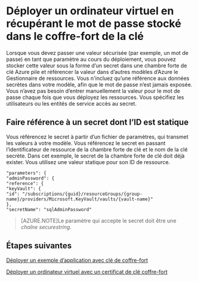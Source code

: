 <properties
    pageTitle="Déployer un ordinateur virtuel à l’aide d’un mot de passe stocké dans la clé de chambre forte de la pile Azure | Microsoft Azure"
    description="Découvrez comment déployer un ordinateur virtuel à l’aide d’un mot de passe stocké dans la clé de chambre forte de la pile Azure"
    services="azure-stack"
    documentationCenter=""
    authors="rlfmendes"
    manager="natmack"
    editor=""/>

<tags
    ms.service="azure-stack"
    ms.workload="na"
    ms.tgt_pltfrm="na"
    ms.devlang="na"
    ms.topic="get-started-article"
    ms.date="09/26/2016"
    ms.author="ricardom"/>

# <a name="deploy-a-vm-by-retrieving-the-password-stored-in-key-vault"></a>Déployer un ordinateur virtuel en récupérant le mot de passe stocké dans le coffre-fort de la clé

Lorsque vous devez passer une valeur sécurisée (par exemple, un mot de passe) en tant que paramètre au cours du déploiement, vous pouvez stocker cette valeur sous la forme d’un secret dans une chambre forte de clé Azure pile et référencer la valeur dans d’autres modèles d’Azure le Gestionnaire de ressources. Vous n'incluez qu’une référence aux données secrètes dans votre modèle, afin que le mot de passe n’est jamais exposée. Vous n’avez pas besoin d’entrer manuellement la valeur pour le mot de passe chaque fois que vous déployez les ressources. Vous spécifiez les utilisateurs ou les entités de service accès au secret.

## <a name="reference-a-secret-with-static-id"></a>Faire référence à un secret dont l’ID est statique

Vous référencez le secret à partir d’un fichier de paramètres, qui transmet les valeurs à votre modèle. Vous référencez le secret en passant l’identificateur de ressource de la chambre forte de clé et le nom de la clé secrète. Dans cet exemple, le secret de la chambre forte de clé doit déjà exister. Vous utilisez une valeur statique pour son ID de ressource.

    "parameters": {
    "adminPassword": {
    "reference": {
    "keyVault": {
    "id": "/subscriptions/{guid}/resourceGroups/{group-name}/providers/Microsoft.KeyVault/vaults/{vault-name}"
    },
    "secretName": "sqlAdminPassword"


>[AZURE.NOTE]Le paramètre qui accepte le secret doit être une *chaîne securestring*.

## <a name="next-steps"></a>Étapes suivantes
[Déployer un exemple d’application avec clé de coffre-fort](azure-stack-kv-sample-app.md)

[Déployer un ordinateur virtuel avec un certificat de clé coffre-fort](azure-stack-kv-push-secret-into-vm.md)

